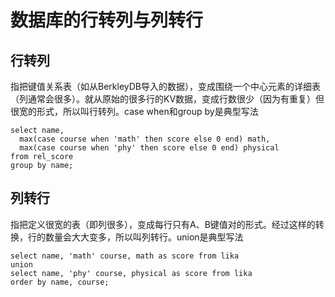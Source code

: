 # 数据库的行转列与列转行

行转列
----
指把键值关系表（如从BerkleyDB导入的数据），变成围绕一个中心元素的详细表（列通常会很多）。就从原始的很多行的KV数据，变成行数很少（因为有重复）但很宽的形式，所以叫行转列。case when和group by是典型写法

```
select name,
  max(case course when 'math' then score else 0 end) math,
  max(case course when 'phy' then score else 0 end) physical
from rel_score
group by name;
```

列转行
----
指把定义很宽的表（即列很多），变成每行只有A、B键值对的形式。经过这样的转换，行的数量会大大变多，所以叫列转行。union是典型写法

```
select name, 'math' course, math as score from lika
union
select name, 'phy' course, physical as score from lika
order by name, course;
```